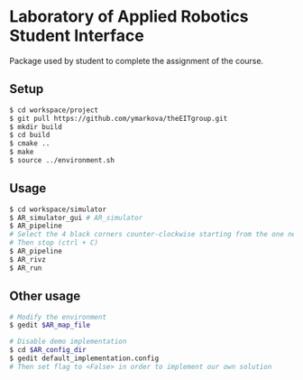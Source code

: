 # Laboratory of Applied Robotics Student Interface
Package used by student to complete the assignment of the course.

## Setup

```bash
$ cd workspace/project
$ git pull https://github.com/ymarkova/theEITgroup.git
$ mkdir build
$ cd build
$ cmake ..
$ make
$ source ../environment.sh
```

## Usage

```bash
$ cd workspace/simulator
$ AR_simulator_gui # AR_simulator
$ AR_pipeline
# Select the 4 black corners counter-clockwise starting from the one near the red line
# Then stop (ctrl + C)
$ AR_pipeline
$ AR_rivz
$ AR_run
```

## Other usage

```bash
# Modify the environment
$ gedit $AR_map_file

# Disable demo implementation
$ cd $AR_config_dir
$ gedit default_implementation.config
# Then set flag to <False> in order to implement our own solution
```